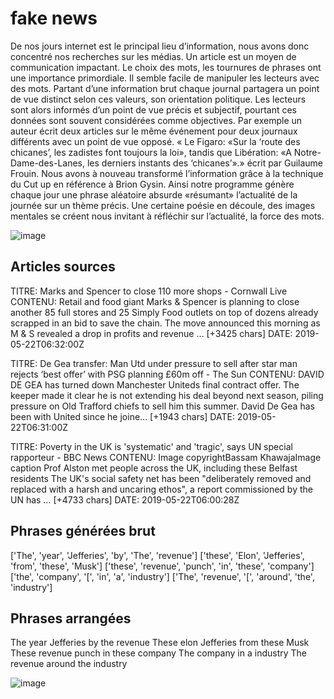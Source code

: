 # fake news

De nos jours internet est le principal lieu d’information, nous avons donc concentré nos recherches sur les médias. Un article est un moyen de communication impactant. Le choix des mots, les tournures de phrases ont une importance primordiale. Il semble facile de  manipuler les lecteurs avec des mots. Partant d’une information brut chaque journal partagera un point de vue distinct selon ces valeurs, son orientation politique. Les lecteurs sont alors informés d’un point de vue précis et subjectif, pourtant ces données sont souvent considérées comme objectives. 
Par exemple un auteur écrit deux articles sur le même événement pour deux journaux différents avec un point de vue opposé. « Le Figaro: «Sur la ‘route des chicanes’, les zadistes font toujours la loi», tandis que Libération:  «A Notre-Dame-des-Lanes, les derniers instants des ‘chicanes’».» écrit par  Guilaume Frouin. Nous avons à nouveau transformé l’information grâce à la technique du Cut up en référence à Brion Gysin. Ainsi notre programme génère chaque jour une phrase aléatoire absurde «résumant» l’actualité de la journée sur un thème précis. Une certaine poésie en découle, des images mentales se créent nous invitant à réfléchir sur l’actualité, la force des mots. 

![image](https://designobserver.com/media/images/39186-tumblr_nd428ekBun1tts3lho1_1280.jpg)

## Articles sources

TITRE: Marks and Spencer to close 110 more shops - Cornwall Live
CONTENU: Retail and food giant Marks & Spencer is planning to close another 85 full stores and 25 Simply Food outlets on top of dozens already scrapped in an bid to save the chain.
The move announced this morning as M & S revealed a drop in profits and revenue … [+3425 chars]
DATE: 2019-05-22T06:32:00Z

TITRE: De Gea transfer: Man Utd under pressure to sell after star man rejects ‘best offer’ with PSG planning £60m off - The Sun
CONTENU: DAVID DE GEA has turned down Manchester Uniteds final contract offer.
The keeper made it clear he is not extending his deal beyond next season, piling pressure on Old Trafford chiefs to sell him this summer. David De Gea has been with United since he joine… [+1943 chars]
DATE: 2019-05-22T06:31:00Z

TITRE: Poverty in the UK is 'systematic' and 'tragic', says UN special rapporteur - BBC News
CONTENU: Image copyrightBassam KhawajaImage caption
 Prof Alston met people across the UK, including these Belfast residents
The UK's social safety net has been "deliberately removed and replaced with a harsh and uncaring ethos", a report commissioned by the UN has … [+4733 chars]
DATE: 2019-05-22T06:00:28Z

## Phrases générées brut

['The', 'year', 'Jefferies', 'by', 'The', 'revenue']
['these', 'Elon', 'Jefferies', 'from', 'these', 'Musk']
['these', 'revenue', 'punch', 'in', 'these', 'company']
['the', 'company', '[', 'in', 'a', 'industry']
['The', 'revenue', '[', 'around', 'the', 'industry']

## Phrases arrangées 

The year Jefferies by the revenue
These elon Jefferies from these Musk
These revenue punch in these company
The company in a industry
The revenue around the industry

![image](http://localhost:3000/images/tanguymanon/exemple_fakenews.jpg)
